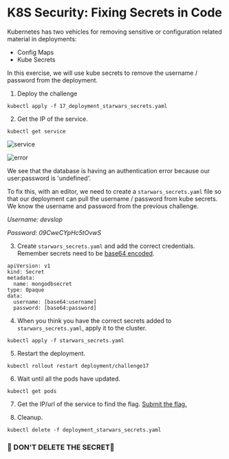 # K8S Security: Fixing Secrets in Code

Kubernetes has two vehicles for removing sensitive or configuration related material in deployments:

- Config Maps
- Kube Secrets

In this exercise, we will use kube secrets to remove the username / password from the deployment.

1. Deploy the challenge

```
kubectl apply -f 17_deployment_starwars_secrets.yaml
```
2. Get the IP of the service.

```
kubectl get service
```
![service](https://i.postimg.cc/Syd5rDn1/17-service.png)

![error](https://i.postimg.cc/MZzKMsj6/17-error.png)

We see that the database is having an authentication error because our user:password is 'undefined'.

To fix this, with an editor, we need to create a `starwars_secrets.yaml` file so that our deployment can pull the username / password from kube secrets.  We know the username and password from the previous challenge. 

_Username: devslop_

_Password: 09CweCYpHc5tOvwS_

3. Create `starwars_secrets.yaml` and add the correct credentials. Remember secrets need to be [base64 encoded](https://www.base64encode.org/).
```
apiVersion: v1
kind: Secret
metadata:
  name: mongodbsecret
type: Opaque
data:
  username: [base64:username]
  password: [base64:password]
```

4. When you think you have the correct secrets added to `starwars_secrets.yaml`, apply it to the cluster.

```
kubectl apply -f starwars_secrets.yaml
```
5. Restart the deployment.

```
kubectl rollout restart deployment/challenge17
```
6. Wait until all the pods have updated.

```
kubectl get pods
```
7. Get the IP/url of the service to find the flag. [Submit the flag.](https://devslop.ctfd.io/challenges#Challenge%2017-10)

8. Cleanup.

```
kubectl delete -f deployment_starwars_secrets.yaml
```

### 🚨 DON'T DELETE THE SECRET🚨

